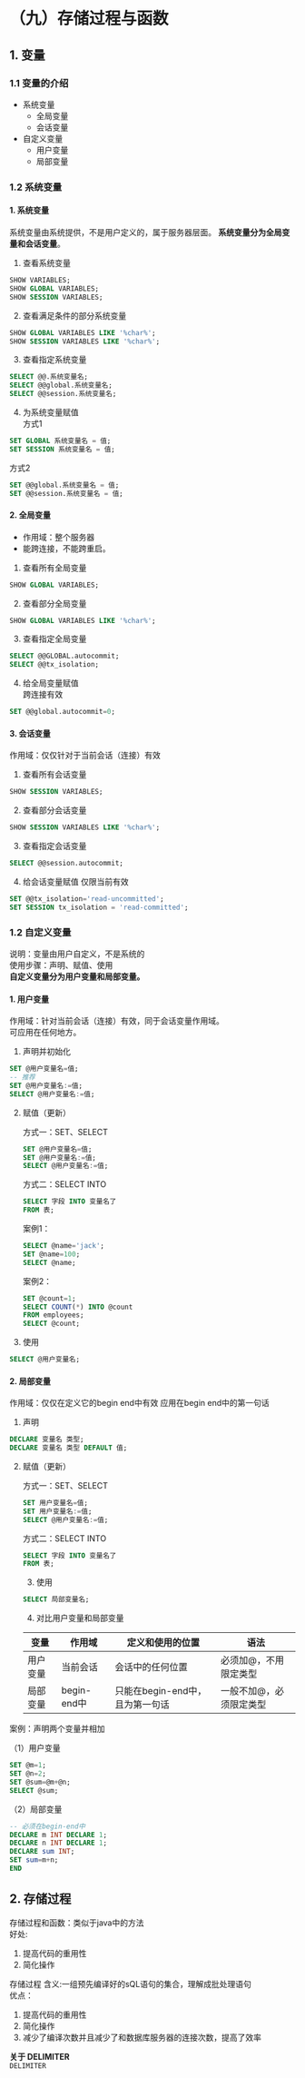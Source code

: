 # （九）存储过程与函数

## 1. 变量

### 1.1 变量的介绍

- 系统变量
    - 全局变量
    - 会话变量
- 自定义变量
    - 用户变量
    - 局部变量

### 1.2 系统变量

#### 1. 系统变量

系统变量由系统提供，不是用户定义的，属于服务器层面。
**系统变量分为全局变量和会话变量**。

1. 查看系统变量
```sql
SHOW VARIABLES;
SHOW GLOBAL VARIABLES;
SHOW SESSION VARIABLES;
```

2. 查看满足条件的部分系统变量
```sql
SHOW GLOBAL VARIABLES LIKE '%char%';
SHOW SESSION VARIABLES LIKE '%char%';
```

3. 查看指定系统变量
```sql
SELECT @@.系统变量名;
SELECT @@global.系统变量名;
SELECT @@session.系统变量名;
```

4. 为系统变量赋值  
    方式1
```sql
SET GLOBAL 系统变量名 = 值;
SET SESSION 系统变量名 = 值;
```
方式2
```sql
SET @@global.系统变量名 = 值;
SET @@session.系统变量名 = 值;
```

#### 2. 全局变量

- 作用域：整个服务器
- 能跨连接，不能跨重启。

1. 查看所有全局变量
```sql
SHOW GLOBAL VARIABLES;
```

2. 查看部分全局变量
```sql
SHOW GLOBAL VARIABLES LIKE '%char%';
```

3. 查看指定全局变量
```sql
SELECT @@GLOBAL.autocommit;
SELECT @@tx_isolation;
```

4. 给全局变量赋值  
    跨连接有效
```sql
SET @@global.autocommit=0;
```

#### 3. 会话变量

作用域：仅仅针对于当前会话（连接）有效

1. 查看所有会话变量
```sql
SHOW SESSION VARIABLES;
```
2. 查看部分会话变量
```sql
SHOW SESSION VARIABLES LIKE '%char%';
```

3. 查看指定会话变量
```sql
SELECT @@session.autocommit;
```
4. 给会话变量赋值
    仅限当前有效
```sql
SET @@tx_isolation='read-uncommitted';
SET SESSION tx_isolation = 'read-committed';
```

### 1.2 自定义变量

说明：变量由用户自定义，不是系统的  
使用步骤：声明、赋值、使用   
**自定义变量分为用户变量和局部变量。**

#### 1. 用户变量

作用域：针对当前会话（连接）有效，同于会话变量作用域。  
可应用在任何地方。  

1. 声明并初始化  

```sql
SET @用户变量名=值;
-- 推荐
SET @用户变量名:=值;
SELECT @用户变量名:=值;
```

2. 赋值（更新）  

    方式一：SET、SELECT
    ```sql
    SET @用户变量名=值;
    SET @用户变量名:=值;
    SELECT @用户变量名:=值;
    ```

    方式二：SELECT INTO
    ```sql
    SELECT 字段 INTO 变量名了
    FROM 表;
    ```

    案例1：
    ```sql
    SELECT @name='jack';
    SET @name=100;
    SELECT @name;
    ```

    案例2：
    ```sql
    SET @count=1;
    SELECT COUNT(*) INTO @count
    FROM employees;
    SELECT @count;
    ```

3. 使用
```sql
SELECT @用户变量名;
```

#### 2. 局部变量

作用域：仅仅在定义它的begin end中有效
应用在begin end中的第一句话

1. 声明
```sql
DECLARE 变量名 类型;
DECLARE 变量名 类型 DEFAULT 值;
```

2. 赋值（更新）

    方式一：SET、SELECT
    ```sql
    SET 用户变量名=值;
    SET 用户变量名:=值;
    SELECT @用户变量名:=值;
    ```

    方式二：SELECT INTO
    ```sql
    SELECT 字段 INTO 变量名了
    FROM 表;
    ```

    3. 使用
    ```sql
    SELECT 局部变量名;
    ```

    4. 对比用户变量和局部变量

    |变量|作用域|定义和使用的位置|语法|
    |-|-|-|-|
    |用户变量|当前会话|会话中的任何位置|必须加@，不用限定类型|
    |局部变量|begin-end中|只能在begin-end中，且为第一句话|一般不加@，必须限定类型|

案例：声明两个变量并相加

（1）用户变量
```sql
SET @m=1;
SET @n=2;
SET @sum=@m+@n;
SELECT @sum;
```
（2）局部变量  
```sql
-- 必须在begin-end中
DECLARE m INT DECLARE 1;
DECLARE n INT DECLARE 1;
DECLARE sum INT;
SET sum=m+n;
END
```

## 2. 存储过程

存储过程和函数：类似于java中的方法  
好处:
1. 提高代码的重用性
2. 简化操作

存储过程
含义:一组预先编译好的sQL语句的集合，理解成批处理语句  
优点：
1. 提高代码的重用性
2. 简化操作
3. 减少了编译次数并且减少了和数据库服务器的连接次数，提高了效率

**关于 DELIMITER**  
`DELIMITER` 


